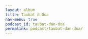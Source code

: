 ```yaml
---
layout: album
title: Taubat & Doa
nav-menu: true
podcast_id: taubat-dan-doa
permalink: podcast/taubat-dan-doa/
---
```

